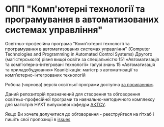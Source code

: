 # ОПП "Комп'ютерні технології та програмування в автоматизованих системах управління" 
Освітньо-професійна програма "Комп'ютерні технології та програмування в автоматизованих системах управління" (Computer Technologies and Programming in Automated Control Systems) Другого (магістерського) рівня вищої освіти за спеціальністю 151 «Автоматизація та комп’ютерно-інтегровані технології» галузі знань 15 «Автоматизація та приладобудування» Кваліфікація: магістр з автоматизації та комп’ютерно-інтегрованих технологій

Робоча (чорнова) версія освітньої програми доступна [за посиланням](opp.md).

Даний репозиторій призначений для створення та обговорення освітньо-професійної програми та навчально-методичного комплексу для магістрів НУХТ випускової кафедри [АКТСУ](https://www.iasu-nuft.pp.ua/). 

Якщо Ви хочете долучитися до обговорення - реєструйтеся на гітхаб і пишіть свої пропозиції в [issues](https://github.com/pupenasan/ctpics/issues)
